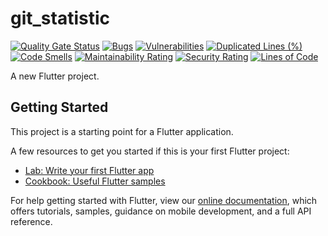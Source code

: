 # git_statistic

[![Quality Gate Status](https://sonarcloud.io/api/project_badges/measure?project=ctcodelab_git_statistic&metric=alert_status)](https://sonarcloud.io/summary/new_code?id=ctcodelab_git_statistic)
[![Bugs](https://sonarcloud.io/api/project_badges/measure?project=ctcodelab_git_statistic&metric=bugs)](https://sonarcloud.io/summary/new_code?id=ctcodelab_git_statistic)
[![Vulnerabilities](https://sonarcloud.io/api/project_badges/measure?project=ctcodelab_git_statistic&metric=vulnerabilities)](https://sonarcloud.io/summary/new_code?id=ctcodelab_git_statistic)
[![Duplicated Lines (%)](https://sonarcloud.io/api/project_badges/measure?project=ctcodelab_git_statistic&metric=duplicated_lines_density)](https://sonarcloud.io/summary/new_code?id=ctcodelab_git_statistic)
[![Code Smells](https://sonarcloud.io/api/project_badges/measure?project=ctcodelab_git_statistic&metric=code_smells)](https://sonarcloud.io/summary/new_code?id=ctcodelab_git_statistic)
[![Maintainability Rating](https://sonarcloud.io/api/project_badges/measure?project=ctcodelab_git_statistic&metric=sqale_rating)](https://sonarcloud.io/summary/new_code?id=ctcodelab_git_statistic)
[![Security Rating](https://sonarcloud.io/api/project_badges/measure?project=ctcodelab_git_statistic&metric=security_rating)](https://sonarcloud.io/summary/new_code?id=ctcodelab_git_statistic)
[![Lines of Code](https://sonarcloud.io/api/project_badges/measure?project=ctcodelab_git_statistic&metric=ncloc)](https://sonarcloud.io/summary/new_code?id=ctcodelab_git_statistic)

A new Flutter project.

## Getting Started

This project is a starting point for a Flutter application.

A few resources to get you started if this is your first Flutter project:

- [Lab: Write your first Flutter app](https://flutter.dev/docs/get-started/codelab)
- [Cookbook: Useful Flutter samples](https://flutter.dev/docs/cookbook)

For help getting started with Flutter, view our
[online documentation](https://flutter.dev/docs), which offers tutorials,
samples, guidance on mobile development, and a full API reference.
